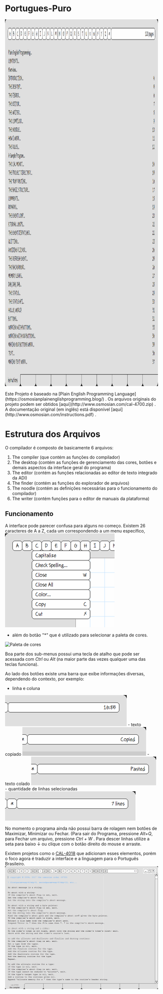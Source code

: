 # Portugues-Puro

<p>
<img src="imagens/tela.png" alt="Tela do Programa" width="1280" height="1204">
 </p>
Este Projeto é baseado na [Plain English Programming Language](https://osmosianplainenglishprogramming.blog/) .
Os arquivos originais do projeto podem ser obtidos [aqui](http://www.osmosian.com/cal-4700.zip) .
A documentação original (em inglês) está disponível [aqui](http://www.osmosian.com/instructions.pdf) .


# Estrutura dos Arquivos

O compilador é composto de basicamente 6 arquivos:

 1. The compiler (que contém as funções do compilador)
 2. The desktop (contém as funções de gerenciamento das cores, botões e demais aspectos da interface geral do programa)
 3. The editor (contém as funções relacionadas ao editor de texto integrado da ADI)
 4. The finder (contém as funções do explorador de arquivos)
 5. The noodle (contém as definições necessárias para o funcionamento do compilador)
 6. The writer (contém funções para o editor de manuais da plataforma)


## Funcionamento

A interface pode parecer confusa para alguns no começo. Existem 26 caracteres de A a Z, cada um correspondendo a um menu específico,  
<img src="imagens/menus.png" Alt="Menu do programa">
- além do botão "*" que é utilizado para selecionar a paleta de cores. 
 <img src="imagens/✷.png" Alt="Paleta de cores">


Boa parte dos sub-menus possui uma tecla de atalho que pode ser acessada com _Ctrl_ ou _Alt_ (na maior parte das vezes qualquer uma das teclas funciona).

Ao lado dos botões existe uma barra que exibe informações diversas, dependendo do contexto, por exemplo: 

 - linha e coluna
 <img src="imagens/linhacoluna.png">
 - texto copiado
 <img src="imagens/copiado.png">
 - texto colado
 <img src="imagens/colado.png">
 - quantidade de linhas selecionadas
 <img src="imagens/quantidadedelinhasselecionadas.png">
 

No momento o programa ainda não possui barra de rolagem nem botões de Maximizar, Minimizar ou Fechar. (Para sair do Programa, pressione _Alt+Q_, para Fechar um arquivo, pressione _Ctrl + W_ . Para descer linhas utilize a seta para baixo ↓ ou clique com o botão direito do mouse e arraste.

Existem projetos como o [CAL-4018](https://github.com/Folds/english) que adicionam esses elementos, porém o foco agora é traduzir a interface e a linguagem para o Português Brasileiro.
 <img src="imagens/cal4018.png">
